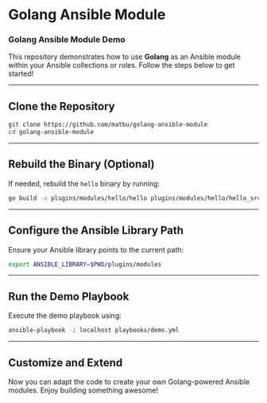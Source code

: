 # Golang Ansible Module

### Golang Ansible Module Demo

This repository demonstrates how to use **Golang** as an Ansible module within your Ansible collections or roles. Follow the steps below to get started!

---

## Clone the Repository

```bash
git clone https://github.com/matbu/golang-ansible-module
cd golang-ansible-module
```

---

## Rebuild the Binary (Optional)

If needed, rebuild the `hello` binary by running:

```bash
go build -o plugins/modules/hello/hello plugins/modules/hello/hello_src.go
```

---

## Configure the Ansible Library Path

Ensure your Ansible library points to the current path:

```bash
export ANSIBLE_LIBRARY=$PWD/plugins/modules
```

---

## Run the Demo Playbook

Execute the demo playbook using:

```bash
ansible-playbook -i localhost playbooks/demo.yml
```

---

## Customize and Extend

Now you can adapt the code to create your own Golang-powered Ansible modules.
Enjoy building something awesome!